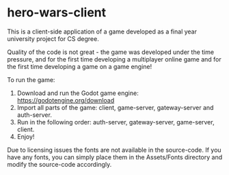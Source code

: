 # hero-wars-client
<p> This is a client-side application of a game developed as a final year university project for CS degree.
<p> Quality of the code is not great - the game was developed under the time pressure, and for the first time developing a multiplayer online game and for the first time developing a game on a game engine!

To run the game:
1) Download and run the Godot game engine: https://godotengine.org/download
2) Import all parts of the game: client, game-server, gateway-server and auth-server.
3) Run in the following order: auth-server, gateway-server, game-server, client.
4) Enjoy!

Due to licensing issues the fonts are not available in the source-code. If you have any fonts, you can simply place them in the Assets/Fonts directory and modify the source-code accordingly.
